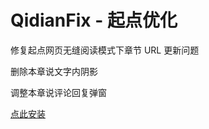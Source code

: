 # QidianFix - 起点优化

修复起点网页无缝阅读模式下章节 URL 更新问题

删除本章说文字内阴影

调整本章说评论回复弹窗

[点此安装](https://github.com/821938089/QidianFix/raw/main/dist/QidianFix.user.js)
